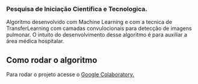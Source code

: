 ### Pesquisa de Iniciação Cientifica e Tecnologica. 

Algoritmo desenvolvido com Machine Learning e com a tecnica de TransferLearning com camadas convulocionais para detecção de imagens pulmonar. O intuito do desenvolvimento desse algoritmo é para auxiliar a área médica hospitalar.


## Como rodar o algoritmo 

<p>Para rodar o projeto acesse o <a href="https://colab.research.google.com/drive/1kdcaa8v5vsj2CBqluU6dh1xGvuU9nMmb?hl=pt_BR">Google Colaboratory.</a></p>
